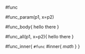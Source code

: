 #func

#func_param(p1, x=p2)

#func_body{
hello there
}

#func_all(p1, x=p2){
hello there
}

#func_inner{
`#func`
#inner{
$math$
}
}